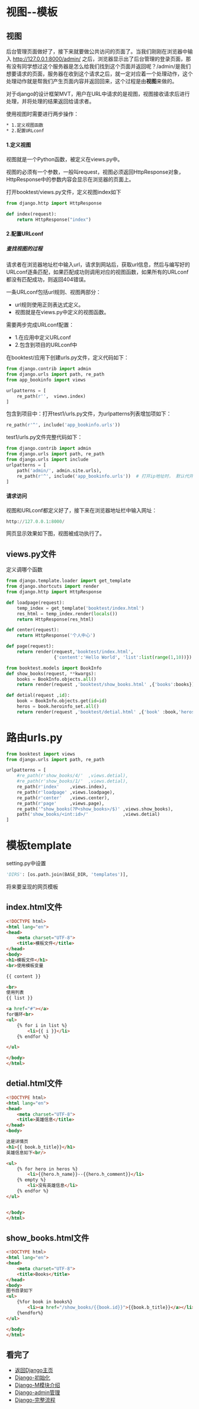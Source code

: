 视图--模板
====
## 视图

后台管理页面做好了，接下来就要做公共访问的页面了。当我们刚刚在浏览器中输入 http://127.0.0.1:8000/admin/ 之后，浏览器显示出了后台管理的登录页面，那有没有同学想过这个服务器是怎么给我们找到这个页面并返回呢？/admin/是我们想要请求的页面，服务器在收到这个请求之后，就一定对应着一个处理动作，这个处理动作就是帮我们产生页面内容并返回回来，这个过程是由**视图**来做的。

对于django的设计框架MVT，用户在URL中请求的是视图，视图接收请求后进行处理，并将处理的结果返回给请求者。

使用视图时需要进行两步操作：

```txt
* 1.定义视图函数
* 2.配置URLconf
```

#### 1.定义视图

视图就是一个Python函数，被定义在views.py中。

视图的必须有一个参数，一般叫request，视图必须返回HttpResponse对象，HttpResponse中的参数内容会显示在浏览器的页面上。

打开booktest/views.py文件，定义视图index如下

```python
from django.http import HttpResponse

def index(request):
    return HttpResponse("index")
```

#### 2.配置URLconf

##### 查找视图的过程

请求者在浏览器地址栏中输入url，请求到网站后，获取url信息，然后与编写好的URLconf逐条匹配，如果匹配成功则调用对应的视图函数，如果所有的URLconf都没有匹配成功，则返回404错误。

一条URLconf包括url规则、视图两部分：

- url规则使用正则表达式定义。
- 视图就是在views.py中定义的视图函数。

需要两步完成URLconf配置：

- 1.在应用中定义URLconf
- 2.包含到项目的URLconf中

在booktest/应用下创建urls.py文件，定义代码如下：

```python
from django.contrib import admin
from django.urls import path, re_path
from app_bookinfo import views

urlpatterns = [
    re_path(r'',  views.index)
]
```

包含到项目中：打开test1/urls.py文件，为urlpatterns列表增加项如下：

```python
re_path(r'^', include('app_bookinfo.urls'))
```

test1/urls.py文件完整代码如下：

```python
from django.contrib import admin
from django.urls import path, re_path
from django.urls import include
urlpatterns = [
    path('admin/', admin.site.urls),
    re_path(r'^', include('app_bookinfo.urls'))  # 打开ip地址时， 默认代开bookinfo
]
```

#### 请求访问

视图和URLconf都定义好了，接下来在浏览器地址栏中输入网址：

```python
http://127.0.0.1:8000/
```

网页显示效果如下图，视图被成功执行了。



## views.py文件  
定义调哪个函数  
```Python
from django.template.loader import get_template
from django.shortcuts import render
from django.http import HttpResponse

def loadpage(request):
    temp_index = get_template('booktest/index.html')
    res_html = temp_index.render(locals())
    return HttpResponse(res_html)

def center(request):
    return HttpResponse('个人中心')

def page(request):
    return render(request,'booktest/index.html',
                  {'content':'Hello World', 'list':list(range(1,10))})

from booktest.models import BookInfo
def show_books(request, **kwargs):
    books = BookInfo.objects.all()
    return render(request ,'booktest/show_books.html' ,{'books':books})

def detial(request ,id):
    book = BookInfo.objects.get(id=id)
    heros = book.heroinfo_set.all()
    return render(request ,'booktest/detial.html' ,{'book' :book,'heros':heros})
```
路由urls.py   
====
```Python
from booktest import views
from django.urls import path, re_path

urlpatterns = [
    #re_path(r'show_books/4/'  ,views.detial),
    #re_path(r'show_books/1/'  ,views.detial),
    re_path(r'index'    ,views.index),
    re_path(r'loadpage' ,views.loadpage),
    re_path(r'center'   ,views.center),
    re_path(r'page'     ,views.page),
    re_path('^show_books(?P<show_books>/$)' ,views.show_books),
    path('show_books/<int:id>/'             ,views.detial)
]
```


模板template    
====
setting.py中设置  
```python
'DIRS': [os.path.join(BASE_DIR, 'templates')],
```

将来要呈现的网页模板  
## index.html文件    
```Html
<!DOCTYPE html>
<html lang="en">
<head>
    <meta charset="UTF-8">
    <title>模板文件</title>
</head>
<body>
<h1>模板文件</h1>
<br>使用模板变量

{{ content }}

<br>
使用列表
{{ list }}

<a href="#"></a>
for循环<br>
<ul>
    {% for i in list %}
        <li>{{ i }}</li>
    {% endfor %}

</ul>

</body>
</html>
```
## detial.html文件    
```Html
<!DOCTYPE html>
<html lang="en">
<head>
    <meta charset="UTF-8">
    <title>英雄信息</title>
</head>
<body>

这是详情页
<h1>{{ book.b_title}}</h1>
英雄信息如下<br/>

<ul>
    {% for hero in heros %}
        <li>{{hero.h_name}}--{{hero.h_comment}}</li>
    {% empty %}
        <li>没有英雄信息</li>
    {% endfor %}
</ul>


</body>
</html>
```
## show_books.html文件  
```Html
<!DOCTYPE html>
<html lang="en">
<head>
    <meta charset="UTF-8">
    <title>Books</title>
</head>
<body>
图书目录如下
<ul>
    {%for book in books%}
        <li><a href="/show_books/{{book.id}}">{{book.b_title}}</a></li>
    {%endfor%}
</ul>

</body>
</html>

```


## 看完了  
- [返回Django主页](https://github.com/KissMyLady/Django)  
- [Django-初始化](https://github.com/KissMyLady/Django/blob/master/Note/django_base_operating.md)  
- [Django-M模块介绍](https://github.com/KissMyLady/Django/blob/master/Note/django_base_operating2.md)   
- [Django-admin管理](https://github.com/KissMyLady/Django/blob/master/Note/django_base_operating3.md)
- [Django-完整流程](https://github.com/KissMyLady/Django/blob/master/Note/django_base_operating5.md)
